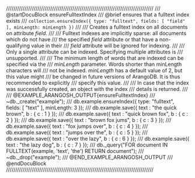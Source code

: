 ////////////////////////////////////////////////////////////////////////////////
/// @startDocuBlock ensureFulltextIndex
/// @brief ensures that a fulltext index exists
/// `collection.ensureIndex({ type: "fulltext", fields: [ "field" ], minLength: minLength })`
///
/// Creates a fulltext index on all documents on attribute *field*.
///
/// Fulltext indexes are implicitly sparse: all documents which do not have 
/// the specified *field* attribute or that have a non-qualifying value in their 
/// *field* attribute will be ignored for indexing.
///
/// Only a single attribute can be indexed. Specifying multiple attributes is 
/// unsupported.
///
/// The minimum length of words that are indexed can be specified via the
/// *minLength* parameter. Words shorter than minLength characters will 
/// not be indexed. *minLength* has a default value of 2, but this value might
/// be changed in future versions of ArangoDB. It is thus recommended to explicitly
/// specify this value.
///
/// In case that the index was successfully created, an object with the index
/// details is returned.
///
/// @EXAMPLE_ARANGOSH_OUTPUT{ensureFulltextIndex}
/// ~db._create("example");
/// db.example.ensureIndex({ type: "fulltext", fields: [ "text" ], minLength: 3 });
/// db.example.save({ text : "the quick brown", b : { c : 1 } });
/// db.example.save({ text : "quick brown fox", b : { c : 2 } });
/// db.example.save({ text : "brown fox jums", b : { c : 3 } });
/// db.example.save({ text : "fox jumps over", b : { c : 4 } });
/// db.example.save({ text : "jumps over the", b : { c : 5 } });
/// db.example.save({ text : "over the lazy", b : { c : 6 } });
/// db.example.save({ text : "the lazy dog", b : { c : 7 } });
/// db._query("FOR document IN FULLTEXT(example, 'text', 'the') RETURN document");
/// ~db._drop("example");
/// @END_EXAMPLE_ARANGOSH_OUTPUT
/// @endDocuBlock
////////////////////////////////////////////////////////////////////////////////